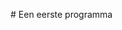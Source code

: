 <html>
  <head>
  </head>
  <body>
    <p># Een eerste programma </p>
    <p> </p>
    
    
  </body>
</html>
